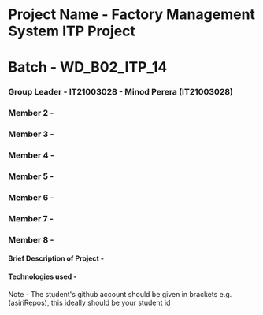 # Project Name - Factory Management System ITP Project
# Batch - WD_B02_ITP_14
### Group Leader - IT21003028 - Minod Perera (IT21003028)
### Member 2 - 
### Member 3 - 
### Member 4 - 
### Member 5 - 
### Member 6 - 
### Member 7 - 
### Member 8 - 

#### Brief Description of Project - 
#### Technologies used - 

Note - The student's github account should be given in brackets e.g. (asiriRepos), this ideally should be your student id 

